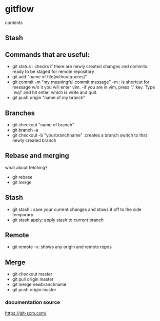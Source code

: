 # gitflow

contents
## Stash 

## Commands that are useful:
- git status : checks if there are newly created changes and commits ready to be staged for remote repository
- git add "name of file(withoutquotes)"
- git commit -m "my meaningful commit message"
    -m : is shortcut for message w/o it you will enter vim.
    -if you are in vim, press ':' key. Type 'wq!' and hit enter. which is write and quit.
- git push origin "name of my branch"


## Branches
- git checkout "name of branch"
- git branch -a 
- git checkout -b "yourbranchname" :creates a branch switch to that newly created branch 

## Rebase and merging 
what about fetching?
- git rebase
- git merge


## Stash 
- git stash : save your current changes and stows it off to the side temporary.
- git stash apply: apply stash to current branch 


## Remote 
- git remote -v: shows any origin and remote repos 


## Merge
- git checkout master
- git pull origin master 
- git merge newbranchname
- git push origin master

### documentation source 
https://git-scm.com/